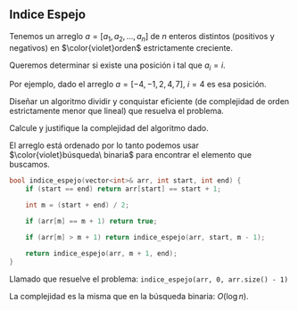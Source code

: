 Indice Espejo
---
Tenemos un arreglo $a = [a_1 , a_2 , . . . , a_n ]$ de $n$ enteros distintos (positivos y negativos) en $\color{violet}orden$ estrictamente creciente.

Queremos determinar si existe una posición i tal que $a_i = i$. 

Por ejemplo, dado el arreglo $a = [−4, −1, 2, 4, 7]$, $i = 4$ es esa posición.

Diseñar un algoritmo dividir y conquistar eficiente (de complejidad de orden estrictamente menor que lineal) que resuelva el problema.

Calcule y justifique la complejidad del algoritmo dado.

El arreglo está ordenado por lo tanto podemos usar $\color{violet}búsqueda\ binaria$ para encontrar el elemento que buscamos.

```C++
bool indice_espejo(vector<int>& arr, int start, int end) {
    if (start == end) return arr[start] == start + 1;

    int m = (start + end) / 2;

    if (arr[m] == m + 1) return true;

    if (arr[m] > m + 1) return indice_espejo(arr, start, m - 1);

    return indice_espejo(arr, m + 1, end);
}
```

Llamado que resuelve el problema: `indice_espejo(arr, 0, arr.size() - 1)`

La complejidad es la misma que en la búsqueda binaria: $O(\log n)$.
